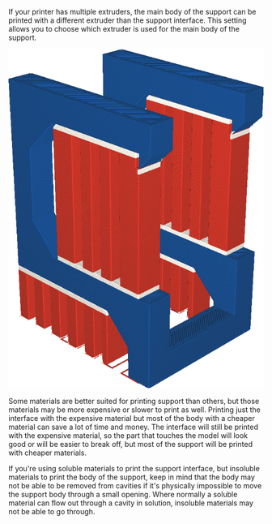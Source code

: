 If your printer has multiple extruders, the main body of the support can be printed with a different extruder than the support interface. This setting allows you to choose which extruder is used for the main body of the support.

![The body of the support is printed in orange, but the interface in white](../../../articles/images/support_infill_extruder_nr.png)

Some materials are better suited for printing support than others, but those materials may be more expensive or slower to print as well. Printing just the interface with the expensive material but most of the body with a cheaper material can save a lot of time and money. The interface will still be printed with the expensive material, so the part that touches the model will look good or will be easier to break off, but most of the support will be printed with cheaper materials.

If you're using soluble materials to print the support interface, but insoluble materials to print the body of the support, keep in mind that the body may not be able to be removed from cavities if it's physically impossible to move the support body through a small opening. Where normally a soluble material can flow out through a cavity in solution, insoluble materials may not be able to go through.